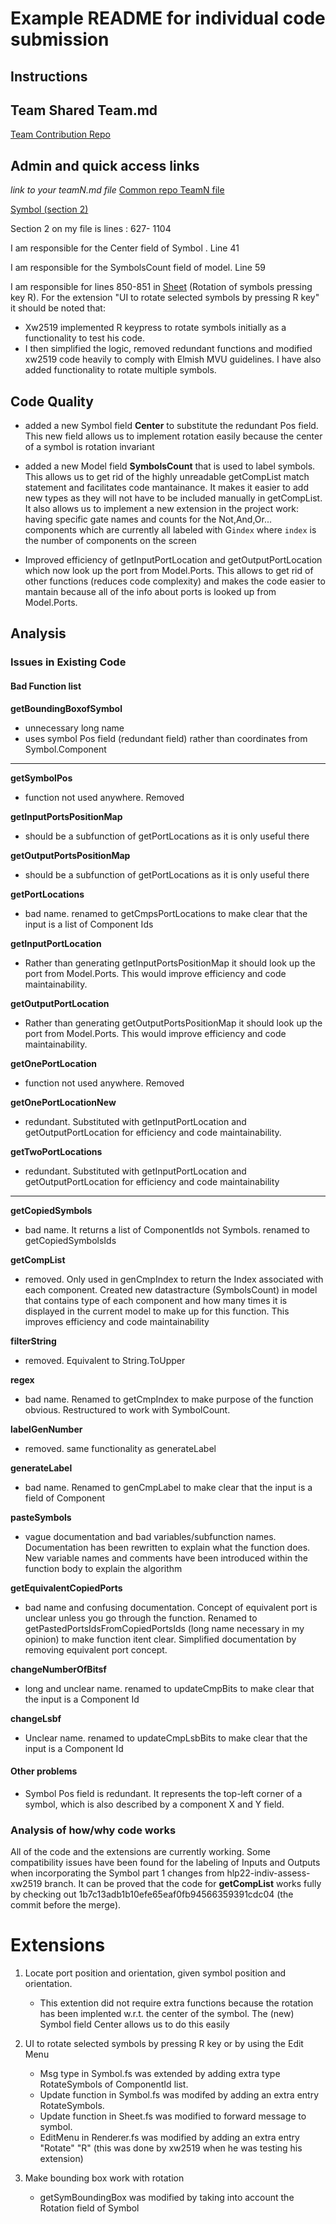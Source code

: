 # Example README for individual code submission

## Instructions

## Team Shared Team.md

[Team Contribution Repo](https://github.com/xw2519/HLP-Project-2022-Team-8.git)


## Admin and quick access links

*link to your teamN.md file*
[Common repo TeamN file](https://github.com/xw2519/hlp22docs/blob/main/Team8.md)

[Symbol (section 2)](src/Renderer/DrawBlock/Symbol.fs](https://github.com/xw2519/HLP-Project-2022-Team-8/blob/hlp22-indiv-assess-lg519/src/Renderer/DrawBlock/Symbol.fs))

Section 2 on my file is lines : 627- 1104

I am responsible for the Center field of Symbol . Line 41 

I am responsible for the SymbolsCount field of model. Line 59

I am responsible for lines 850-851 in [Sheet](src/Renderer/DrawBlock/Sheet.fs) (Rotation of symbols pressing key R).
For the extension "UI to rotate selected symbols by pressing R key" it should be noted that:
- Xw2519 implemented R keypress to rotate symbols initially as a functionality to test his code.
- I then simplified the logic, removed redundant functions and modified xw2519 code heavily to comply with Elmish MVU guidelines. I have also added functionality to rotate multiple symbols. 


## Code Quality


- added a new Symbol field **Center** to substitute the redundant Pos field. This new field allows us to implement rotation easily because the center of a symbol is rotation invariant

- added a new Model field **SymbolsCount** that is used to label symbols. This allows us to get rid of the highly unreadable getCompList match statement and facilitates code mantainance. It makes it easier to add new types as they will not have to be included manually in getCompList. It also allows us to implement a new extension in the project work: having specific gate names and counts for the Not,And,Or... components which are currently all labeled with G`index` where `index` is the number of components on the screen
  
- Improved efficiency of getInputPortLocation and getOutputPortLocation which now look up the port from Model.Ports. This allows to get rid of other functions (reduces code complexity) and makes the code easier to mantain because all of the info about ports is looked up from Model.Ports.



## Analysis

### Issues in Existing Code

#### Bad Function list

**getBoundingBoxofSymbol**
- unnecessary long name
- uses symbol Pos field (redundant field) rather than coordinates from Symbol.Component

-------------------------------------------------------------------------------------
**getSymbolPos**
- function not used anywhere. Removed

**getInputPortsPositionMap**
- should be a subfunction of getPortLocations as it is only useful there

**getOutputPortsPositionMap**
- should be a subfunction of getPortLocations as it is only useful there

**getPortLocations**
- bad name. renamed to getCmpsPortLocations to make clear that the input is a list of Component Ids

**getInputPortLocation**
- Rather than generating getInputPortsPositionMap it should look up the port from Model.Ports. This would improve efficiency and code maintainability.

**getOutputPortLocation**
- Rather than generating getOutputPortsPositionMap it should look up the port from Model.Ports. This would improve efficiency and code maintainability.

**getOnePortLocation**
- function not used anywhere. Removed

**getOnePortLocationNew**
- redundant. Substituted with getInputPortLocation and getOutputPortLocation for efficiency and code maintainability.

**getTwoPortLocations**
- redundant. Substituted with getInputPortLocation and getOutputPortLocation for efficiency and code maintainability

---------------------------------------------------------------------------------

**getCopiedSymbols**
- bad name. It returns a list of ComponentIds not Symbols. renamed to getCopiedSymbolsIds

**getCompList**
- removed. Only used in genCmpIndex to return the Index associated 
with each component. Created new datastracture (SymbolsCount) in model that contains type of each component and how many
times it is displayed in the current model to make up for this function. This improves efficiency and code maintainability

**filterString**
- removed. Equivalent to String.ToUpper

**regex**
- bad name. Renamed to getCmpIndex to make purpose of the function obvious. Restructured to work with SymbolCount.

**labelGenNumber**
- removed. same functionality as generateLabel

**generateLabel**
- bad name. Renamed to genCmpLabel to make clear that the input is a field of Component

**pasteSymbols**
- vague documentation and bad variables/subfunction names. Documentation has been rewritten to explain what the function does. New variable names and comments have been introduced within the function body to explain the algorithm

**getEquivalentCopiedPorts**
- bad name and confusing documentation. Concept of equivalent port is unclear unless you go through the function. Renamed to getPastedPortsIdsFromCopiedPortsIds (long name necessary in my opinion) to make function itent clear. Simplified documentation by removing equivalent port concept.

**changeNumberOfBitsf**
- long and unclear name. renamed to updateCmpBits to make clear that the input is a Component Id
  
**changeLsbf**
- Unclear name. renamed to updateCmpLsbBits to make clear that the input is a Component Id


#### Other problems

- Symbol Pos field is redundant. It represents the top-left corner of a symbol, which is also described by a component X and Y field.


### Analysis of how/why code works

All of the code and the extensions are currently working. Some compatibility issues have been found for the labeling of Inputs and Outputs when incorporating the Symbol part 1 changes from hlp22-indiv-assess-xw2519 branch. It can be proved that the code for **getCompList** works fully by checking out 1b7c13adb1b10efe65eaf0fb94566359391cdc04 (the commit before the merge).

# Extensions

1. Locate port position and orientation, given symbol position and orientation.
    - This extention did not require extra functions because the rotation has been implented w.r.t. the center of the symbol. The (new) Symbol field Center allows us to do this easily

2. UI to rotate selected symbols by pressing R key or by using the Edit Menu
    - Msg type in Symbol.fs was extended by adding extra type RotateSymbols of ComponentId list. 
    - Update function in Symbol.fs was modifed by adding an extra entry RotateSymbols. 
    - Update function in Sheet.fs was modified to forward message to symbol. 
    - EditMenu in Renderer.fs was modified by adding an extra entry "Rotate" "R" (this was done by xw2519 when he was testing his extension)

3. Make bounding box work with rotation
   - getSymBoundingBox was modified by taking into account the Rotation field of Symbol 